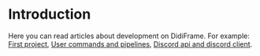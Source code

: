 # Introduction

Here you can read articles about development on DidiFrame.
For example: [First project](first_project.html), [User commands and pipelines](user_commands_and_pipelines.html), [Discord api and discord client](discord_api_and_discord_client.html).